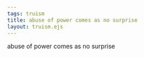 ```yaml
---
tags: truism
title: abuse of power comes as no surprise
layout: truism.ejs
---
```


abuse of power comes as no surprise